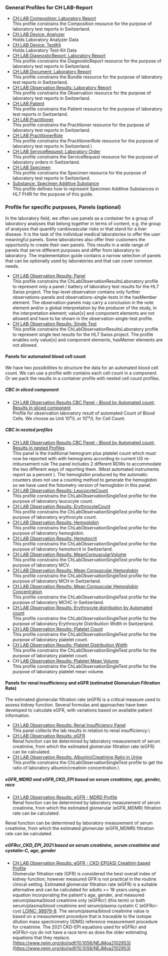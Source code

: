 <!-- markdownlint-disable MD001 MD033 MD041 -->

### General Profiles for CH LAB-Report

* [CH LAB Composition: Laboratory Report](StructureDefinition-ch-lab-report-composition.html)\
This profile constrains the Composition resource for the purpose of laboratory test reports in Switzerland.
* [CH LAB Device: Analyzer](StructureDefinition-ch-lab-report-device-analyzer.html)\
Holds Laboratory Analyzer Data
* [CH LAB Device: TestKit](StructureDefinition-ch-lab-report-device-test-kit.html)\
Holds Laboratory Test-Kit Data
* [CH LAB DiagnosticReport: Laboratory Report](StructureDefinition-ch-lab-diagnosticreport.html)\
This profile constrains the DiagnosticReport resource for the purpose of laboratory test reports in Switzerland.
* [CH LAB Document: Laboratory Report](StructureDefinition-ch-lab-report-document.html)\
This profile constrains the Bundle resource for the purpose of laboratory test reports in Switzerland.
* [CH LAB Observation Results: Laboratory Report](StructureDefinition-ch-lab-observation-results-laboratory.html)\
This profile constrains the Observation resource for the purpose of laboratory test reports in Switzerland.
* [CH LAB Patient](StructureDefinition-ch-lab-patient.html)\
This profile constrains the Patient resource for the purpose of laboratory test reports in Switzerland.
* [CH LAB Practitioner](StructureDefinition-ch-lab-practitioner.html)\
This profile constrains the Practitioner resource for the purpose of laboratory test reports in Switzerland.
* [CH LAB PractitionerRole](StructureDefinition-ch-lab-practitionerrole.html)\
This profile constrains the PractitionerRole resource for the purpose of laboratory test reports in Switzerland.\
* [CH LAB ServiceRequest: Laboratory Order](StructureDefinition-ch-lab-report-servicerequest.html)\
This profile constrains the ServiceRequest resource for the purpose of laboratory orders in Switzerland.
* [CH LAB Specimen](StructureDefinition-ch-lab-specimen.html)\
This profile constrains the Specimen resource for the purpose of laboratory test reports in Switzerland.
* [Substance: Specimen Additive Substance](StructureDefinition-specimen-additive-substance-eu-lab.html)\
This profile defines how to represent Specimen Additive Substances in HL7 FHIR for the purpose of this guide.

### Profile for specific purposes, Panels (optional)

In the laboratory field, we often use panels as a container for a group of laboratory analyses that belong together in terms of content, e.g. the group of analyses that quantify cardiovascular risks or that stand for a liver disease.
It is the task of the individual medical laboratories to offer the user meaningful panels. Some laboratories also offer their customers the opportunity to create their own panels. This results in a wide range of panels that serve different purposes and differ from laboratory to laboratory. 
The implementation guide contains a narrow selection of panels that can be optionally used by laboratories and that can cover common needs.

* [CH LAB Observation Results: Panel](StructureDefinition-ChLab-observation-panel.html)\
This profile constrains the ChLabObservationResultsLaboratory profile to represent only a panel / battery of laboratory test results for the HL7 Swiss project. The top-level observation contains only further observations-panels and observations-single-tests in the hasMember element. The observation-panels may carry a conclusion in the note element and/or a global interpretation by the producer of the study, in the interpretation element; value[x] and component elements are not allowed and have to be shown in the observation-single-test profile.
* [CH LAB Observation Results: Single Test](StructureDefinition-ChLab-observation-single-test.html)\
This profile constrains the ChLabObservationResultsLaboratory profile to represent single test results for the HL7 Swiss project. The profile enables only value[x] and component elements, hasMemer elements are not allowed.

#### Panels for automated blood cell count

We have two possibilities to structure the data for an automated blood cell count. We can use a profile with contains each cell count in a component. Or we pack the results in a container profile with nested cell count profiles.

##### CBC in sliced component

* [CH LAB Observation Results CBC Panel - Blood by Automated count, Results in sliced component](StructureDefinition-ch-lab-observation-cbc.html)\
Profile for observation laboratory result of automated Count of Blood Cells. We choose as Unit 10⁹/L or 10¹²/L for Cell Count.

##### CBC in nested profiles

* [CH LAB Observation Results CBC Panel - Blood by Automated count, Results in nested Profiles](StructureDefinition-ch-lab-observation-cbc-panel.html)\
This panel is the traditional hemogram plus platelet count which must now be reported with with hemograms according to current US re-imbursement rule The panel includes 2 different RDWs to accommodate the two different ways of reporting them. (Most automated instruments report as a percent ). The hemoglobin produced by the automatic counters does not use a counting method to generate the hemoglobin so we have used the fotometry version of hemoglobin in this panel.
* [CH LAB Observation Results: LeucocyteCount](StructureDefinition-ch-lab-observation-results-wbc.html)\
This profile constrains the ChLabObservationSingleTest profile for the purpose of laboratory leucocyte count.
* [CH LAB Observation Results: ErythrocyteCount](StructureDefinition-ch-lab-observation-results-rbc.html)\
This profile constrains the ChLabObservationSingleTest profile for the purpose of laboratory erythrocyte count.
* [CH LAB Observation Results: Hemoglobin](StructureDefinition-ch-lab-observation-results-hb.html)\
This profile constrains the ChLabObservationSingleTest profile for the purpose of laboratory hemoglobin.
* [CH LAB Observation Results: Hemotocrit](StructureDefinition-ch-lab-observation-results-ht.html)\
This profile constrains the ChLabObservationSingleTest profile for the purpose of laboratory hemotocrit in Switzerland.
* [CH LAB Observation Results: MeanCorpuscularVolume](StructureDefinition-ch-lab-observation-results-mcv.html)\
This profile constrains the ChLabObservationSingleTest profile for the purpose of laboratory MCV.
* [CH LAB Observation Results: Mean Corpuscular Hemoglobin](StructureDefinition-ch-lab-observation-results-mch.html)\
This profile constrains the ChLabObservationSingleTest profile for the purpose of laboratory MCH in Switzerland.
* [CH LAB Observation Results: Mean Corpuscular Hemoglobin Concentration](StructureDefinition-ch-lab-observation-results-mchc.html)\
This profile constrains the ChLabObservationSingleTest profile for the purpose of laboratory MCHC in Switzerland.
* [CH LAB Observation Results: Erythrocyte distribution by Automated count](StructureDefinition-ch-lab-observation-results-ery-distribution-width.html)\
This profile constrains the ChLabObservationSingleTest profile for the purpose of laboratory Erythrocyte Distribuition Width in Switzerland.
* [CH LAB Observation Results: Platelet Count](StructureDefinition-ch-lab-observation-results-platelets.html)\
This profile constrains the ChLabObservationSingleTest profile for the purpose of laboratory platelet count.
* [CH LAB Observation Results: Platelet Distribution Width](StructureDefinition-ch-lab-observation-results-platelets-distribution-width.html)\
This profile constrains the ChLabObservationSingleTest profile for the purpose of laboratory platelet count.
* CH [LAB Observation Results: Platelet Mean Volume](StructureDefinition-ch-lab-observation-results-platelets-mean-volume.html)\
This profile constrains the ChLabObservationSingleTest profile for the purpose of laboratory platelet mean volume.

#### Panels for renal insufficiency and eGFR (estimated Glomerulum Filtration Rate)

The estimated glomerular filtration rate (eGFR) is a critical measure used to assess kidney function. Several formulas and approaches have been developed to calculate eGFR, with variations based on available patient information.

* [CH LAB Observation Results: Renal Insufficiency Panel](StructureDefinition-ch-lab-observation-renal-insufficiency-panel.html)\
This panel collects the lab results in relation to renal insufficiency.\
* [CH LAB Observation Results: eGFR](StructureDefinition-ch-lab-observation-egfr.html)\
Renal function can be determined by laboratory measurement of serum creatinine, from which the estimated glomerular filtration rate (eGFR) can be calculated.
* [CH LAB Observation Results: Albumin/Creatinine Ratio in Urine](StructureDefinition-ch-lab-observation-albumin-creatinine-urine-ratio.html)\
This profile constrains the ChLabObservationSingleTest profile to get the ratio of laboratory albumin/creatinin concentration.\

##### eGFR_MDRD and eGFR_CKD_EPI based on serum creatinine, age, gender, race

* [CH LAB Observation Results: eGFR - MDRD Profile](StructureDefinition-ch-lab-observation-egfr-mdrd.html)\
Renal function can be determined by laboratory measurement of serum creatinine, from which the estimated glomerular (eGFR_MDMR) filtration rate can be calculated.

Renal function can be determined by laboratory measurement of serum creatinine, from which the estimated glomerular (eGFR_MDMR) filtration rate can be calculated.

<!--
* [CH LAB Observation Results: eGFR - CKD-EPI(ASR) Profile for females](StructureDefinition-ch-lab-observation-egfr-female.html)\
Renal function can be determined by laboratory measurement of serum creatinine, from which the estimated glomerular (eGFR_CKD_EPI) filtration rate can be calculated.
-->

<!--
* [CH LAB Observation Results: eGFR - CKD-EPI(ASR) Profile for males](StructureDefinition-ch-lab-observation-egfr-ckd-epi-male.html)\
Renal function can be determined by laboratory measurement of serum creatinine, from which the estimated glomerular (eGFR_CKD_EPI) filtration rate can be calculated.
-->

##### eGFRcr_CKD_EPI_2021 based on serum creatinine, serum creatinine and cystatin-C, age, gender

* [CH LAB Observation Results: eGFR - CKD-EPI(AS) Creatinin based Profile](StructureDefinition-ch-lab-observation-egfr-ckd-epi-2021.html)\
Glomerular filtration rate (GFR) is considered the best overall index of kidney function; however measured GFR is not practical in the routine clinical setting. Estimated glomerular filtration rate (eGFR) is a suitable alternative and can be calculated for adults >= 18 years using an equation incorporating the patient's age, gender, and measured serum/plasma/blood creatinine only (eGFRcr) (this term) or both serum/plasma/blood creatinine and serum/plasma cystatin C (eGFRcr-cys) [LOINC: 98979-8](https://loinc.org/98979-8/). The serum/plasma/blood creatinine value is based on a measurement procedure that is traceable to the isotope dilution mass spectrometry (IDMS) reference measurement procedure for creatinine. The 2021 CKD-EPI equations used for eGFRcr and eGFRcr-cys do not have a race term as does the older estimating equations that they replace. [https://www.nejm.org/doi/pdf/10.1056/NEJMoa2102953](https://www.nejm.org/doi/pdf/10.1056/NEJMoa2102953)

<!--- 
### Data Type Profiles

{% for sd_hash in site.data.structuredefinitions -%} {%- assign sd = sd_hash[1] -%} {%- if sd.kind == "complex-type" and sd.type != "Extension" -%}

<li>
    <a href="{{sd.path}}">{{sd.title}}</a>
</li>
{%- endif -%} {%- endfor -%}
--->
